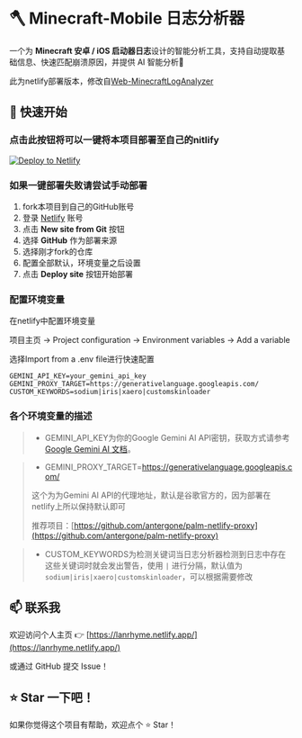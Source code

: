 # 🪓 Minecraft-Mobile 日志分析器

一个为 **Minecraft 安卓 / iOS 启动器日志**设计的智能分析工具，支持自动提取基础信息、快速匹配崩溃原因，并提供 AI 智能分析🌟

此为netlify部署版本，修改自[Web-MinecraftLogAnalyzer](https://github.com/LanRhyme/Web-MinecraftLogAnalyzer)

## 🚀 快速开始

### 点击此按钮将可以一键将本项目部署至自己的nitlify
[![Deploy to Netlify](https://www.netlify.com/img/deploy/button.svg)](https://app.netlify.com/start/deploy?repository=https://github.com/LanRhyme/Web-MinecraftLogAnalyzer-Netlify)

### 如果一键部署失败请尝试手动部署

1. fork本项目到自己的GitHub账号
2. 登录 [Netlify](https://app.netlify.com/) 账号
3. 点击 **New site from Git** 按钮
4. 选择 **GitHub** 作为部署来源
5. 选择刚才fork的仓库
6. 配置全部默认，环境变量之后设置
7. 点击 **Deploy site** 按钮开始部署

### 配置环境变量
在netlify中配置环境变量

项目主页 -> Project configuration -> Environment variables -> Add a variable

选择Import from a .env file进行快速配置

```env
GEMINI_API_KEY=your_gemini_api_key
GEMINI_PROXY_TARGET=https://generativelanguage.googleapis.com/
CUSTOM_KEYWORDS=sodium|iris|xaero|customskinloader
```

### 各个环境变量的描述
> * GEMINI_API_KEY为你的Google Gemini AI API密钥，获取方式请参考[Google Gemini AI 文档](https://aistudio.google.com/app/apikey)。

> * GEMINI_PROXY_TARGET=https://generativelanguage.googleapis.com/
>
> 这个为为Gemini AI API的代理地址，默认是谷歌官方的，因为部署在netlify上所以保持默认即可
>
> 推荐项目：[https://github.com/antergone/palm-netlify-proxy](https://github.com/antergone/palm-netlify-proxy)

> * CUSTOM_KEYWORDS为检测关键词当日志分析器检测到日志中存在这些关键词时就会发出警告，使用 `|` 进行分隔，默认值为 `sodium|iris|xaero|customskinloader`，可以根据需要修改


## 📫 联系我
欢迎访问个人主页 👉 [https://lanrhyme.netlify.app/](https://lanrhyme.netlify.app/)

或通过 GitHub 提交 Issue！

## ⭐ Star 一下吧！
如果你觉得这个项目有帮助，欢迎点个 ⭐ Star！

